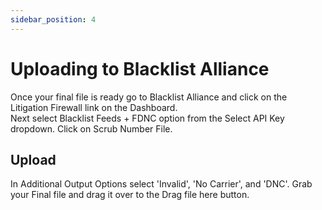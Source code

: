 ```yaml
---
sidebar_position: 4
---
```


# Uploading to Blacklist Alliance

Once your final file is ready go to Blacklist Alliance and click on the Litigation Firewall link on the Dashboard.  
Next select Blacklist Feeds + FDNC option from the Select API Key dropdown.
Click on Scrub Number File.

## Upload

In Additional Output Options select 'Invalid', 'No Carrier', and 'DNC'. Grab your Final file and drag it over to the Drag file here button.
